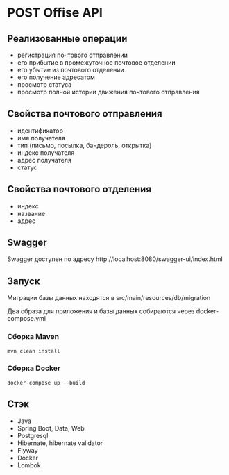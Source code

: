 # POST Offise API

## Реализованные операции
- регистрация почтового отправлении 
- его прибытие в промежуточное почтовое отделении 
- его убытие из почтового отделении 
- его получение адресатом 
- просмотр статуса
- просмотр полной истории движения почтового отправления

## Свойства почтового отправления

- идентификатор 
- имя получателя
- тип (письмо, посылка, бандероль, открытка)
- индекс получателя
- адрес получателя 
- статус

## Свойства почтового отделения

- индекс
- название
- адрес

## Swagger

Swagger доступен по адресу http://localhost:8080/swagger-ui/index.html

## Запуск

Миграции базы данных находятся в src/main/resources/db/migration

Два образа для приложения и базы данных собираются через docker-compose.yml

### Сборка Maven

```mvn clean install```

### Сборка Docker 

```docker-compose up --build```

## Стэк
- Java
- Spring Boot, Data, Web
- Postgresql
- Hibernate, hibernate validator
- Flyway
- Docker
- Lombok
